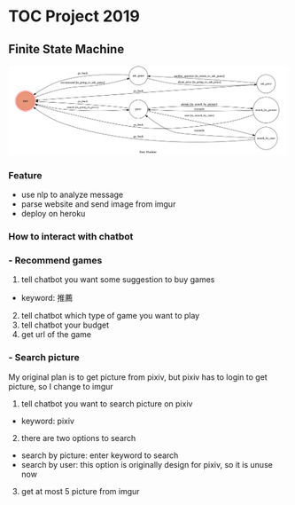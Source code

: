 # TOC Project 2019

## Finite State Machine

![fsm](./fsm.png)

### Feature
* use nlp to analyze message
* parse website and send image from imgur
* deploy on heroku

### How to interact with chatbot

### - Recommend games

1. tell chatbot you want some suggestion to buy games
- keyword: 推薦
2. tell chatbot which type of game you want to play
3. tell chatbot your budget
4. get url of the game

### - Search picture

My original plan is to get picture from pixiv, but pixiv has to login 
to get picture, so I change to imgur
1. tell chatbot you want to search picture on pixiv
- keyword: pixiv
2. there are two options to search
- search by picture: enter keyword to search
- search by user: this option is originally design for pixiv, so it is unuse now
3. get at most 5 picture from imgur
